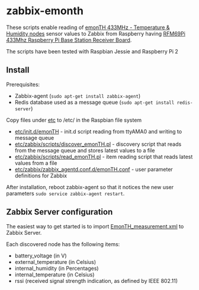 # zabbix-emonth

These scripts enable reading of [emonTH 433MHz - Temperature & Humidity nodes](http://shop.openenergymonitor.com/emonth-433mhz-temperature-humidity-node/) 
sensor values to Zabbix from Raspberry having
[RFM69Pi 433Mhz Raspberry Pi Base Station Receiver Board](http://shop.openenergymonitor.com/rfm69pi-433mhz-raspberry-pi-base-station-receiver-board/).

The scripts have been tested with Raspbian Jessie and Raspberry Pi 2

## Install

Prerequisites:

* Zabbix-agent (`sudo apt-get install zabbix-agent`)
* Redis database used as a message queue (`sudo apt-get install redis-server`)

Copy files under [etc](etc) to /etc/ in the Raspbian file system

* [etc/init.d/emonTH](etc/init.d/emonTH) - init.d script reading from ttyAMA0 and writing to message queue
* [etc/zabbix/scripts/discover_emonTH.pl](etc/zabbix/scripts/discover_emonTH.pl) - discovery script that reads from the message queue and stores latest values to a file
* [etc/zabbix/scripts/read_emonTH.pl](etc/zabbix/scripts/read_emonTH.pl) - item reading script that reads latest values from a file
* [etc/zabbix/zabbix_agentd.conf.d/emonTH.conf](etc/zabbix/zabbix_agentd.conf.d/emonTH.conf) - user parameter definitions for Zabbix

After installation, reboot zabbix-agent so that it notices the new user parameters `sudo service zabbix-agent restart`.

## Zabbix Server configuration

The easiest way to get started is to import [EmonTH_measurement.xml](EmonTH_measurement.xml) to Zabbix Server.

Each discovered node has the following items:

* battery_voltage (in V)
* external_temperature (in Celsius)
* internal_humidity (in Percentages)
* internal_temperature (in Celsius)
* rssi (received signal strength indication, as defined by IEEE 802.11)

